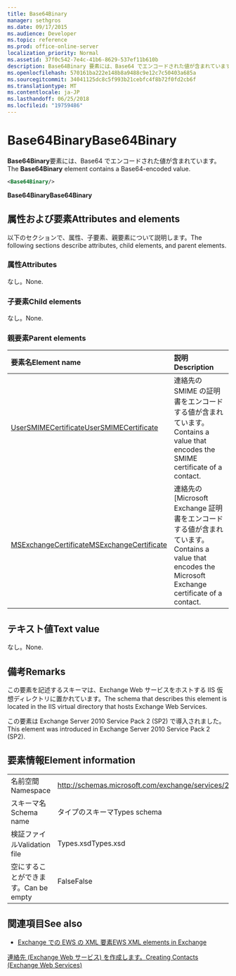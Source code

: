 ```yaml
---
title: Base64Binary
manager: sethgros
ms.date: 09/17/2015
ms.audience: Developer
ms.topic: reference
ms.prod: office-online-server
localization_priority: Normal
ms.assetid: 37f0c542-7e4c-41b6-8629-537ef11b610b
description: Base64Binary 要素には、Base64 でエンコードされた値が含まれています。
ms.openlocfilehash: 570161ba222e148b8a9488c9e12c7c50403a685a
ms.sourcegitcommit: 34041125dc8c5f993b21cebfc4f8b72f0fd2cb6f
ms.translationtype: MT
ms.contentlocale: ja-JP
ms.lasthandoff: 06/25/2018
ms.locfileid: "19759486"
---
```

# <a name="base64binary"></a><span data-ttu-id="a160c-103">Base64Binary</span><span class="sxs-lookup"><span data-stu-id="a160c-103">Base64Binary</span></span>

<span data-ttu-id="a160c-104">**Base64Binary**要素には、Base64 でエンコードされた値が含まれています。</span><span class="sxs-lookup"><span data-stu-id="a160c-104">The **Base64Binary** element contains a Base64-encoded value.</span></span> 
  
```XML
<Base64Binary/>
```

 <span data-ttu-id="a160c-105">**Base64Binary**</span><span class="sxs-lookup"><span data-stu-id="a160c-105">**Base64Binary**</span></span>
## <a name="attributes-and-elements"></a><span data-ttu-id="a160c-106">属性および要素</span><span class="sxs-lookup"><span data-stu-id="a160c-106">Attributes and elements</span></span>

<span data-ttu-id="a160c-107">以下のセクションで、属性、子要素、親要素について説明します。</span><span class="sxs-lookup"><span data-stu-id="a160c-107">The following sections describe attributes, child elements, and parent elements.</span></span>
  
### <a name="attributes"></a><span data-ttu-id="a160c-108">属性</span><span class="sxs-lookup"><span data-stu-id="a160c-108">Attributes</span></span>

<span data-ttu-id="a160c-109">なし。</span><span class="sxs-lookup"><span data-stu-id="a160c-109">None.</span></span>
  
### <a name="child-elements"></a><span data-ttu-id="a160c-110">子要素</span><span class="sxs-lookup"><span data-stu-id="a160c-110">Child elements</span></span>

<span data-ttu-id="a160c-111">なし。</span><span class="sxs-lookup"><span data-stu-id="a160c-111">None.</span></span>
  
### <a name="parent-elements"></a><span data-ttu-id="a160c-112">親要素</span><span class="sxs-lookup"><span data-stu-id="a160c-112">Parent elements</span></span>

|<span data-ttu-id="a160c-113">**要素名**</span><span class="sxs-lookup"><span data-stu-id="a160c-113">**Element name**</span></span>|<span data-ttu-id="a160c-114">**説明**</span><span class="sxs-lookup"><span data-stu-id="a160c-114">**Description**</span></span>|
|:-----|:-----|
|[<span data-ttu-id="a160c-115">UserSMIMECertificate</span><span class="sxs-lookup"><span data-stu-id="a160c-115">UserSMIMECertificate</span></span>](usersmimecertificate.md) <br/> |<span data-ttu-id="a160c-116">連絡先の SMIME の証明書をエンコードする値が含まれています。</span><span class="sxs-lookup"><span data-stu-id="a160c-116">Contains a value that encodes the SMIME certificate of a contact.</span></span>  <br/> |
|[<span data-ttu-id="a160c-117">MSExchangeCertificate</span><span class="sxs-lookup"><span data-stu-id="a160c-117">MSExchangeCertificate</span></span>](msexchangecertificate.md) <br/> |<span data-ttu-id="a160c-118">連絡先の [Microsoft Exchange 証明書をエンコードする値が含まれています。</span><span class="sxs-lookup"><span data-stu-id="a160c-118">Contains a value that encodes the Microsoft Exchange certificate of a contact.</span></span>  <br/> |
   
## <a name="text-value"></a><span data-ttu-id="a160c-119">テキスト値</span><span class="sxs-lookup"><span data-stu-id="a160c-119">Text value</span></span>

<span data-ttu-id="a160c-120">なし。</span><span class="sxs-lookup"><span data-stu-id="a160c-120">None.</span></span>
  
## <a name="remarks"></a><span data-ttu-id="a160c-121">備考</span><span class="sxs-lookup"><span data-stu-id="a160c-121">Remarks</span></span>

<span data-ttu-id="a160c-122">この要素を記述するスキーマは、Exchange Web サービスをホストする IIS 仮想ディレクトリに置かれています。</span><span class="sxs-lookup"><span data-stu-id="a160c-122">The schema that describes this element is located in the IIS virtual directory that hosts Exchange Web Services.</span></span>
  
<span data-ttu-id="a160c-123">この要素は Exchange Server 2010 Service Pack 2 (SP2) で導入されました。</span><span class="sxs-lookup"><span data-stu-id="a160c-123">This element was introduced in Exchange Server 2010 Service Pack 2 (SP2).</span></span>
  
## <a name="element-information"></a><span data-ttu-id="a160c-124">要素情報</span><span class="sxs-lookup"><span data-stu-id="a160c-124">Element information</span></span>

|||
|:-----|:-----|
|<span data-ttu-id="a160c-125">名前空間</span><span class="sxs-lookup"><span data-stu-id="a160c-125">Namespace</span></span>  <br/> |http://schemas.microsoft.com/exchange/services/2006/types  <br/> |
|<span data-ttu-id="a160c-126">スキーマ名</span><span class="sxs-lookup"><span data-stu-id="a160c-126">Schema name</span></span>  <br/> |<span data-ttu-id="a160c-127">タイプのスキーマ</span><span class="sxs-lookup"><span data-stu-id="a160c-127">Types schema</span></span>  <br/> |
|<span data-ttu-id="a160c-128">検証ファイル</span><span class="sxs-lookup"><span data-stu-id="a160c-128">Validation file</span></span>  <br/> |<span data-ttu-id="a160c-129">Types.xsd</span><span class="sxs-lookup"><span data-stu-id="a160c-129">Types.xsd</span></span>  <br/> |
|<span data-ttu-id="a160c-130">空にすることができます。</span><span class="sxs-lookup"><span data-stu-id="a160c-130">Can be empty</span></span>  <br/> |<span data-ttu-id="a160c-131">False</span><span class="sxs-lookup"><span data-stu-id="a160c-131">False</span></span>  <br/> |
   
## <a name="see-also"></a><span data-ttu-id="a160c-132">関連項目</span><span class="sxs-lookup"><span data-stu-id="a160c-132">See also</span></span>



- [<span data-ttu-id="a160c-133">Exchange での EWS の XML 要素</span><span class="sxs-lookup"><span data-stu-id="a160c-133">EWS XML elements in Exchange</span></span>](ews-xml-elements-in-exchange.md)


[<span data-ttu-id="a160c-134">連絡先 (Exchange Web サービス) を作成します。</span><span class="sxs-lookup"><span data-stu-id="a160c-134">Creating Contacts (Exchange Web Services)</span></span>](http://msdn.microsoft.com/library/4845917e-70d1-481c-bbd7-011ec6571789%28Office.15%29.aspx)

